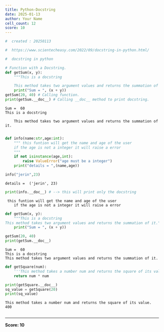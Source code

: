 ```yaml
---
title: Python-Docstring
date: 2025-01-13
author: Your Name
cell_count: 12
score: 10
---
```


```python
#  created : 20250113
```


```python
#  https://www.scientecheasy.com/2022/09/docstring-in-python.html/
```


```python
#  docstring in python 
```


```python
# Function with a Docstring.
def getSum(x, y):
    """This is a docstring

    This method takes two argument values and returns the summation of it."""
    print("Sum = ", (x + y))
getSum(20, 40) # Calling function.
print(getSum.__doc__) # Calling __doc__ method to print docstring.
```

    Sum =  60
    This is a docstring
    
        This method takes two argument values and returns the summation of it.



```python

```


```python
def info(name:str,age:int):
    """ this funtion will get the name and age of the user
    if the age is not a integer it will raise a error
    """
    if not isinstance(age,int):
        raise ValueError("age must be a integer")
    print("details = ",(name,age))

info("jerin",23)
```

    details =  ('jerin', 23)



```python
print(info.__doc__) # --> this will print only the docstring
```

     this funtion will get the name and age of the user
        if the age is not a integer it will raise a error
        



```python
def getSum(x, y):
    """This is a docstring
This method takes two argument values and returns the summation of it."""
    print("Sum = ", (x + y))
```


```python
getSum(20, 40)
print(getSum.__doc__)
```

    Sum =  60
    This is a docstring
    This method takes two argument values and returns the summation of it.



```python
def getSquare(num):
    '''This method takes a number num and returns the square of its value.'''
    return num * num
```


```python
print(getSquare.__doc__) 
sq_value = getSquare(20) 
print(sq_value)
```

    This method takes a number num and returns the square of its value.
    400



```python

```


---
**Score: 10**